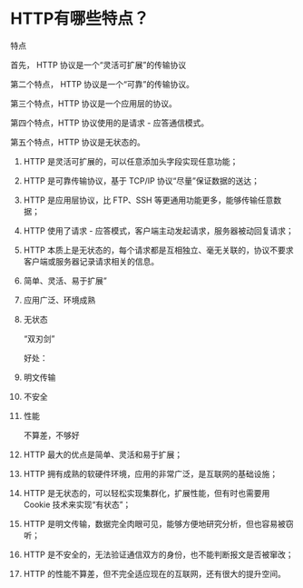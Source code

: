 # HTTP有哪些特点？



特点

首先， HTTP 协议是一个“灵活可扩展”的传输协议

第二个特点， HTTP 协议是一个“可靠”的传输协议。

第三个特点，HTTP 协议是一个应用层的协议。

第四个特点，HTTP 协议使用的是请求 - 应答通信模式。

第五个特点，HTTP 协议是无状态的。



1. HTTP 是灵活可扩展的，可以任意添加头字段实现任意功能；
2. HTTP 是可靠传输协议，基于 TCP/IP 协议“尽量”保证数据的送达；
3. HTTP 是应用层协议，比 FTP、SSH 等更通用功能更多，能够传输任意数据；
4. HTTP 使用了请求 - 应答模式，客户端主动发起请求，服务器被动回复请求；
5. HTTP 本质上是无状态的，每个请求都是互相独立、毫无关联的，协议不要求客户端或服务器记录请求相关的信息。





1. 简单、灵活、易于扩展”



2. 应用广泛、环境成熟



3. 无状态

   “双刃剑”

   好处：



4. 明文传输



5. 不安全



6. 性能

   不算差，不够好





1. HTTP 最大的优点是简单、灵活和易于扩展；
2. HTTP 拥有成熟的软硬件环境，应用的非常广泛，是互联网的基础设施；
3. HTTP 是无状态的，可以轻松实现集群化，扩展性能，但有时也需要用 Cookie 技术来实现“有状态”；
4. HTTP 是明文传输，数据完全肉眼可见，能够方便地研究分析，但也容易被窃听；
5. HTTP 是不安全的，无法验证通信双方的身份，也不能判断报文是否被窜改；
6. HTTP 的性能不算差，但不完全适应现在的互联网，还有很大的提升空间。





















































